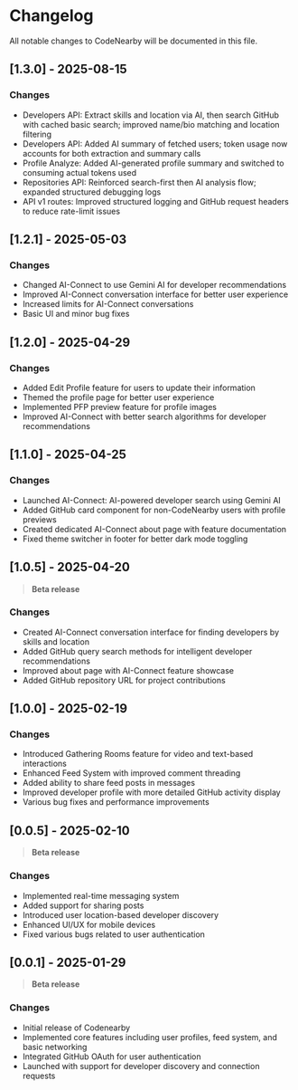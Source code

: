 # Changelog

All notable changes to CodeNearby will be documented in this file.

## [1.3.0] - 2025-08-15

### Changes
- Developers API: Extract skills and location via AI, then search GitHub with cached basic search; improved name/bio matching and location filtering
- Developers API: Added AI summary of fetched users; token usage now accounts for both extraction and summary calls
- Profile Analyze: Added AI-generated profile summary and switched to consuming actual tokens used
- Repositories API: Reinforced search-first then AI analysis flow; expanded structured debugging logs
- API v1 routes: Improved structured logging and GitHub request headers to reduce rate-limit issues

## [1.2.1] - 2025-05-03

### Changes
- Changed AI-Connect to use Gemini AI for developer recommendations
- Improved AI-Connect conversation interface for better user experience
- Increased limits for AI-Connect conversations
- Basic UI and minor bug fixes

## [1.2.0] - 2025-04-29

### Changes
- Added Edit Profile feature for users to update their information
- Themed the profile page for better user experience
- Implemented PFP preview feature for profile images
- Improved AI-Connect with better search algorithms for developer recommendations

## [1.1.0] - 2025-04-25

### Changes
- Launched AI-Connect: AI-powered developer search using Gemini AI
- Added GitHub card component for non-CodeNearby users with profile previews
- Created dedicated AI-Connect about page with feature documentation
- Fixed theme switcher in footer for better dark mode toggling

## [1.0.5] - 2025-04-20
> **Beta release**

### Changes
- Created AI-Connect conversation interface for finding developers by skills and location
- Added GitHub query search methods for intelligent developer recommendations
- Improved about page with AI-Connect feature showcase
- Added GitHub repository URL for project contributions

## [1.0.0] - 2025-02-19

### Changes
- Introduced Gathering Rooms feature for video and text-based interactions
- Enhanced Feed System with improved comment threading
- Added ability to share feed posts in messages
- Improved developer profile with more detailed GitHub activity display
- Various bug fixes and performance improvements

## [0.0.5] - 2025-02-10
> **Beta release**

### Changes
- Implemented real-time messaging system
- Added support for sharing posts
- Introduced user location-based developer discovery
- Enhanced UI/UX for mobile devices
- Fixed various bugs related to user authentication

## [0.0.1] - 2025-01-29
> **Beta release**

### Changes
- Initial release of Codenearby
- Implemented core features including user profiles, feed system, and basic networking
- Integrated GitHub OAuth for user authentication
- Launched with support for developer discovery and connection requests

